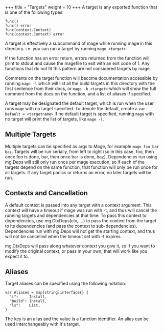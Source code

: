 +++
title = "Targets"
weight = 10
+++
A target is any exported function that is one of the following types:
```
func()
func() error 
func(context.Context)
func(context.Context) error
```
A target is effectively a subcommand of mage while running mage in
this directory.  i.e. you can run a target by running `mage <target>`

If the function has an error return, errors returned from the function will
print to stdout and cause the magefile to exit with an exit code of 1.  Any
functions that do not fit this pattern are not considered targets by mage.

Comments on the target function will become documentation accessible by running
`mage -l` which will list all the build targets in this directory with the first
sentence from their docs, or `mage -h <target>` which will show the full comment
from the docs on the function, and a list of aliases if specified.

A target may be designated the default target, which is run when the user runs
`mage` with no target specified. To denote the default, create a `var Default =
<targetname>`  If no default target is specified, running `mage` with no target
will print the list of targets, like `mage -l`.

## Multiple Targets

Multiple targets can be specified as args to Mage, for example `mage foo bar
baz`.  Targets will be run serially, from left to right (so in this case, foo,
then once foo is done, bar, then once bar is done, baz).  Dependencies run using
mg.Deps will still only run once per mage execution, so if each of the targets
depend on the same function, that function will only be run once for all
targets.  If any target panics or returns an error, no later targets will be run.

## Contexts and Cancellation

A default context is passed into any target with a context argument.  This
context will have a timeout if mage was run with -t, and thus will cancel the
running targets and dependencies at that time.  To pass this context to
dependencies, use mg.CtxDeps(ctx, ...) to pass the context from the target to
its dependencies (and pass the context to sub-dependencies).  Dependencies run
with mg.Deps will not get the starting context, and thus will not be cancelled
when the timeout set with -t expires.

mg.CtxDeps will pass along whatever context you give it, so if you want to
modify the original context, or pass in your own, that will work like you expect
it to.

## Aliases

Target aliases can be specified using the following notation:

```
var Aliases = map[string]interface{} {
  "i":     Install,
  "build": Install,
  "ls":    List,
}
```

The key is an alias and the value is a function identifier.
An alias can be used interchangeably with it's target.
